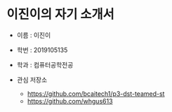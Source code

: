 이진이의 자기 소개서
====================

* 이름 : 이진이
* 학번 : 2019105135
* 학과 : 컴퓨터공학전공

* 관심 저장소
	* https://github.com/bcaitech1/p3-dst-teamed-st
	* https://github.com/whgus613




